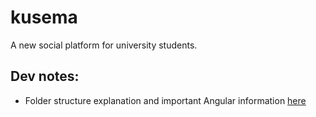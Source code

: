 # kusema
A new social platform for university students.


## Dev notes:
- Folder structure explanation and important Angular information [here](https://github.com/mgechev/angularjs-style-guide)
